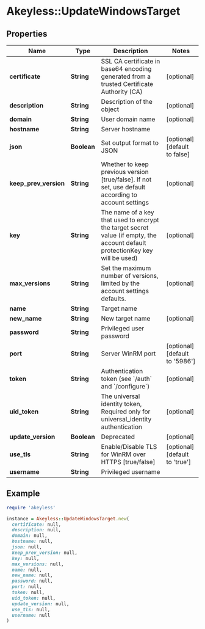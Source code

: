 # Akeyless::UpdateWindowsTarget

## Properties

| Name | Type | Description | Notes |
| ---- | ---- | ----------- | ----- |
| **certificate** | **String** | SSL CA certificate in base64 encoding generated from a trusted Certificate Authority (CA) | [optional] |
| **description** | **String** | Description of the object | [optional] |
| **domain** | **String** | User domain name | [optional] |
| **hostname** | **String** | Server hostname |  |
| **json** | **Boolean** | Set output format to JSON | [optional][default to false] |
| **keep_prev_version** | **String** | Whether to keep previous version [true/false]. If not set, use default according to account settings | [optional] |
| **key** | **String** | The name of a key that used to encrypt the target secret value (if empty, the account default protectionKey key will be used) | [optional] |
| **max_versions** | **String** | Set the maximum number of versions, limited by the account settings defaults. | [optional] |
| **name** | **String** | Target name |  |
| **new_name** | **String** | New target name | [optional] |
| **password** | **String** | Privileged user password |  |
| **port** | **String** | Server WinRM port | [optional][default to &#39;5986&#39;] |
| **token** | **String** | Authentication token (see &#x60;/auth&#x60; and &#x60;/configure&#x60;) | [optional] |
| **uid_token** | **String** | The universal identity token, Required only for universal_identity authentication | [optional] |
| **update_version** | **Boolean** | Deprecated | [optional] |
| **use_tls** | **String** | Enable/Disable TLS for WinRM over HTTPS [true/false] | [optional][default to &#39;true&#39;] |
| **username** | **String** | Privileged username |  |

## Example

```ruby
require 'akeyless'

instance = Akeyless::UpdateWindowsTarget.new(
  certificate: null,
  description: null,
  domain: null,
  hostname: null,
  json: null,
  keep_prev_version: null,
  key: null,
  max_versions: null,
  name: null,
  new_name: null,
  password: null,
  port: null,
  token: null,
  uid_token: null,
  update_version: null,
  use_tls: null,
  username: null
)
```

